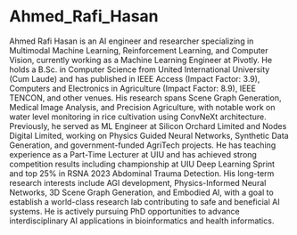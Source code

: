 # Ahmed_Rafi_Hasan

Ahmed Rafi Hasan is an AI engineer and researcher specializing in Multimodal Machine Learning, Reinforcement Learning, and Computer Vision, currently working as a Machine Learning Engineer at Pivotly. He holds a B.Sc. in Computer Science from United International University (Cum Laude) and has published in IEEE Access (Impact Factor: 3.9), Computers and Electronics in Agriculture (Impact Factor: 8.9), IEEE TENCON, and other venues. His research spans Scene Graph Generation, Medical Image Analysis, and Precision Agriculture, with notable work on water level monitoring in rice cultivation using ConvNeXt architecture.
Previously, he served as ML Engineer at Silicon Orchard Limited and Nodes Digital Limited, working on Physics Guided Neural Networks, Synthetic Data Generation, and government-funded AgriTech projects. He has teaching experience as a Part-Time Lecturer at UIU and has achieved strong competition results including championship at UIU Deep Learning Sprint and top 25% in RSNA 2023 Abdominal Trauma Detection. His long-term research interests include AGI development, Physics-Informed Neural Networks, 3D Scene Graph Generation, and Embodied AI, with a goal to establish a world-class research lab contributing to safe and beneficial AI systems. He is actively pursuing PhD opportunities to advance interdisciplinary AI applications in bioinformatics and health informatics.